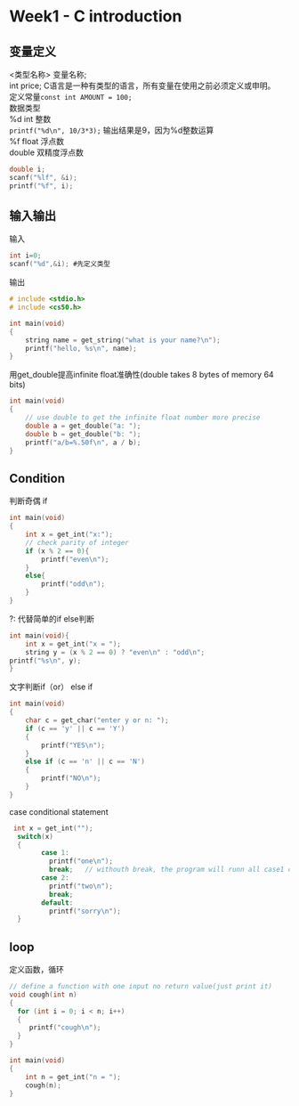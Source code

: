 # Week1 - C introduction

## 变量定义
<类型名称> 变量名称;  
int price; C语言是一种有类型的语言，所有变量在使用之前必须定义或申明。   
定义常量`const int AMOUNT = 100;`  
数据类型    
%d int 整数  
`printf("%d\n", 10/3*3);` 输出结果是9，因为%d整数运算  
%f float 浮点数  
double 双精度浮点数  
```c
double i;
scanf("%lf", &i);
printf("%f", i);
```

  
## 输入输出
输入  
```c
int i=0;
scanf("%d",&i); #先定义类型
```
输出
```c
# include <stdio.h>
# include <cs50.h>

int main(void)
{
    string name = get_string("what is your name?\n");
    printf("hello, %s\n", name);
}
```

用get_double提高infinite float准确性(double takes 8 bytes of memory 64 bits)
```c
int main(void)
{
    // use double to get the infinite float number more precise
    double a = get_double("a: ");
    double b = get_double("b: ");
    printf("a/b=%.50f\n", a / b);
}
```

## Condition 
判断奇偶 if
```c
int main(void)
{
    int x = get_int("x:");
    // check parity of integer
    if (x % 2 == 0){
        printf("even\n");
    }
    else{
        printf("odd\n");
    }
}
```

?: 代替简单的if else判断
```c
int main(void){
    int x = get_int("x = ");
    string y = (x % 2 == 0) ? "even\n" : "odd\n";
printf("%s\n", y);
}
```

文字判断if（or） else if
```c
int main(void)
{
    char c = get_char("enter y or n: ");
    if (c == 'y' || c == 'Y')
    {
        printf("YES\n");
    }
    else if (c == 'n' || c == 'N')
    {
        printf("NO\n");
    }
}
```

case conditional statement
```c
 int x = get_int("");
  switch(x)
  {
        case 1:
          printf("one\n");
          break;   // withouth break, the program will runn all case1 case2 and default      
        case 2:
          printf("two\n");
          break;          
        default:
          printf("sorry\n");                     
  }
  ```
 
## loop 
定义函数，循环
```c
// define a function with one input no return value(just print it)
void cough(int n)
{
  for (int i = 0; i < n; i++)
  {
     printf("cough\n");  
  }  
}

int main(void)
{
    int n = get_int("n = ");
    cough(n);
}
```


  
  
  
